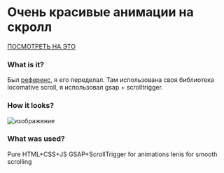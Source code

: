 # Очень красивые анимации на скролл
[ПОСМОТРЕТЬ НА ЭТО](https://glebanka.github.io/locomative-scroll-recreation/)
### What is it?

Был [референс](https://locomotivemtl.github.io/locomotive-scroll/), я его переделал. Там использована своя библиотека locomative scroll, я использовал gsap + scrolltrigger.

### How it looks?

![изображение](https://github.com/user-attachments/assets/e9c127d4-8f0d-4c9b-880e-61439f9f6f90)


### What was used?

Pure HTML+CSS+JS
GSAP+ScrollTrigger for animations
lenis for smooth scrolling
